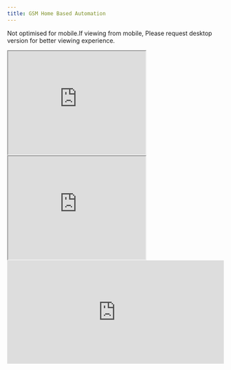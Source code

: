 ```yaml
---
title: GSM Home Based Automation
---
```

Not optimised for mobile.If viewing from mobile, Please request desktop version for better viewing experience.

<iframe src="https://drive.google.com/file/d/11PA533RKThWCSAv9NB-dTQxP_kOavFo8/preview" width="320" height="240"></iframe>
<iframe src="https://drive.google.com/file/d/1_KmKbOJZLH6DdN0RkcOsrkcMPUDahE-P/preview" width="320" height="240"></iframe>
<iframe src="https://drive.google.com/file/d/13fSqAMKgC9WsqBPHD0dj4L2yUOFxo-Fy/preview" width=100% height="240" frameborder="0"></iframe>
